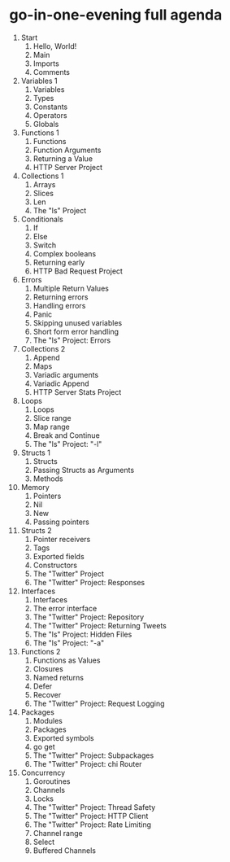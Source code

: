 # go-in-one-evening full agenda

1. Start
    1. Hello, World!
    2. Main
    3. Imports
    4. Comments
2. Variables 1
    1. Variables
    2. Types
    3. Constants
    4. Operators
    5. Globals
3. Functions 1
    1. Functions
    2. Function Arguments
    3. Returning a Value
    4. HTTP Server Project
4. Collections 1
    1. Arrays
    2. Slices
    3. Len
    4. The "ls" Project
5. Conditionals
    1. If
    2. Else
    3. Switch
    4. Complex booleans
    5. Returning early
    6. HTTP Bad Request Project
6. Errors
    1. Multiple Return Values
    2. Returning errors
    3. Handling errors
    4. Panic
    5. Skipping unused variables
    6. Short form error handling
    7. The "ls" Project: Errors
7. Collections 2
    1. Append
    2. Maps
    3. Variadic arguments
    4. Variadic Append
    5. HTTP Server Stats Project
8. Loops
    1. Loops
    2. Slice range
    3. Map range
    4. Break and Continue
    5. The "ls" Project: "-l"
9. Structs 1
    1. Structs
    2. Passing Structs as Arguments
    3. Methods
10. Memory
    1. Pointers
    2. Nil
    3. New
    4. Passing pointers
11. Structs 2
    1. Pointer receivers
    2. Tags
    3. Exported fields
    4. Constructors
    5. The "Twitter" Project
    6. The "Twitter" Project: Responses
12. Interfaces
    1. Interfaces
    2. The error interface
    3. The "Twitter" Project: Repository
    4. The "Twitter" Project: Returning Tweets
    5. The "ls" Project: Hidden Files
    6. The "ls" Project: "-a"
13. Functions 2
    1. Functions as Values
    2. Closures
    3. Named returns
    4. Defer
    5. Recover
    6. The "Twitter" Project: Request Logging
14. Packages
    1. Modules
    2. Packages
    3. Exported symbols
    4. go get
    5. The "Twitter" Project: Subpackages
    6. The "Twitter" Project: chi Router
15. Concurrency
    1. Goroutines
    2. Channels
    3. Locks
    4. The "Twitter" Project: Thread Safety
    5. The "Twitter" Project: HTTP Client
    6. The "Twitter" Project: Rate Limiting
    7. Channel range
    8. Select
    9. Buffered Channels
